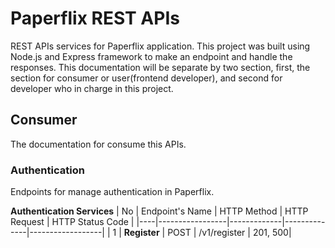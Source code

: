 # Paperflix REST APIs
REST APIs services for Paperflix application. This project was built using Node.js and Express framework to make an endpoint and handle the responses. This documentation will be separate by two section, first, the section for consumer or user(frontend developer), and second for developer who in charge in this project.

## Consumer
The documentation for consume this APIs.

### Authentication
Endpoints for manage authentication in Paperflix.

**Authentication Services**
| No | Endpoint's Name | HTTP Method | HTTP Request | HTTP Status Code |
|----|-----------------|-------------|--------------|------------------|
| 1 | **Register** | POST | /v1/register | 201, 500|